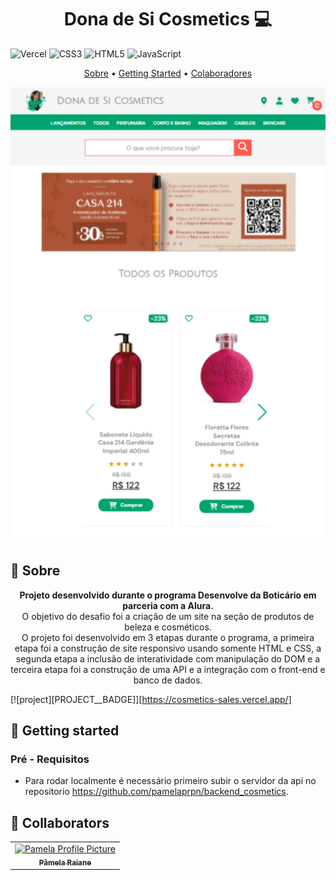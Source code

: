 <h1 align="center" style="font-weight: bold;">Dona de Si Cosmetics 💻</h1>

![Vercel](https://img.shields.io/badge/vercel-%23000000.svg?style=for-the-badge&logo=vercel&logoColor=white)
![CSS3](https://img.shields.io/badge/css3-%231572B6.svg?style=for-the-badge&logo=css3&logoColor=white)
![HTML5](https://img.shields.io/badge/html5-%23E34F26.svg?style=for-the-badge&logo=html5&logoColor=white)
![JavaScript](https://img.shields.io/badge/javascript-%23323330.svg?style=for-the-badge&logo=javascript&logoColor=%23F7DF1E)

<p align="center">
    <a href="#about">Sobre</a> • 
    <a href="#started">Getting Started</a> • 
    <a href="#colab">Colaboradores</a> 
</p>

<p align="center">
    <img src="./assets/layout.svg" alt="Image Example" >
</p>

<h2 id="about">📌 Sobre</h2>

<p align="center">
  <b>Projeto desenvolvido durante o programa Desenvolve da Boticário em parceria com a Alura.</b></br>
  O objetivo do desafio foi a criação de um site na seção de produtos de beleza e cosméticos.</br>
  O projeto foi desenvolvido em 3 etapas durante o programa, a primeira etapa foi a construção de site responsivo usando somente HTML e CSS, a segunda etapa a inclusão de interatividade com manipulação do DOM e a terceira etapa foi a construção de uma API e a integração com o front-end e banco de dados. 
</p>

[![project][PROJECT__BADGE]][https://cosmetics-sales.vercel.app/]

<h2 id="started">🚀 Getting started</h2>


<h3>Pré - Requisitos</h3>


- Para rodar localmente é necessário primeiro subir o servidor da api no repositorio https://github.com/pamelaprpn/backend_cosmetics.

<h2 id="colab">🤝 Collaborators</h2>

<table>
    <tr>
        <td align="center">
        <a href="#">
            <img src="https://avatars.githubusercontent.com/u/41830544?v=4" width="100px;" alt="Pamela Profile Picture"/><br>
            <sub>
            <b>Pâmela Raiane</b>
            </sub>
        </a>
        </td>
    </tr>
</table>
